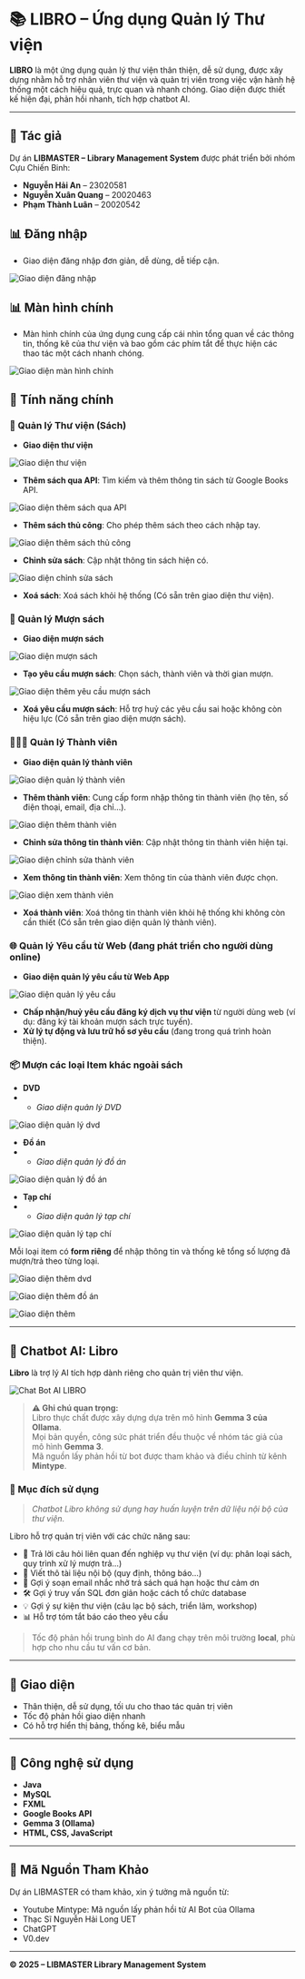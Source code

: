 # 📚 LIBRO – Ứng dụng Quản lý Thư viện

**LIBRO** là một ứng dụng quản lý thư viện thân thiện, dễ sử dụng, được xây dựng nhằm hỗ trợ nhân viên thư viện và quản trị viên trong việc vận hành hệ thống một cách hiệu quả, trực quan và nhanh chóng. Giao diện được thiết kế hiện đại, phản hồi nhanh, tích hợp chatbot AI.

---

## 👥 Tác giả

Dự án **LIBMASTER – Library Management System** được phát triển bởi nhóm Cựu Chiến Binh:

- **Nguyễn Hải An** – 23020581
- **Nguyễn Xuân Quang** – 20020463
- **Phạm Thành Luân** – 20020542

## 📊 Đăng nhập
- Giao diện đăng nhập đơn giản, dễ dùng, dễ tiếp cận.

![Giao diện đăng nhập](image/login.png "Giao diện màn hình chính")

## 📊 Màn hình chính
- Màn hình chính của ứng dụng cung cấp cái nhìn tổng quan về các thông tin, thống kê của thư viện và bao gồm các phím tắt để thực hiện các thao tác một cách nhanh chóng.

![Giao diện màn hình chính](image/dashboard.png "Giao diện màn hình chính")

## 🧩 Tính năng chính

### 📖 Quản lý Thư viện (Sách)
- **Giao diện thư viện**

![Giao diện thư viện](image/library.png "Giao diện thư viện")

- **Thêm sách qua API**: Tìm kiếm và thêm thông tin sách từ Google Books API.

![Giao diện thêm sách qua API](image/addBookAPI.png "Giao diện thêm sách qua API")

- **Thêm sách thủ công**: Cho phép thêm sách theo cách nhập tay.

![Giao diện thêm sách thủ công](image/addBookCustom.png "Giao diện thêm sách thủ công")

- **Chỉnh sửa sách**: Cập nhật thông tin sách hiện có.

![Giao diện chỉnh sửa sách](image/editBook.png "Giao diện chỉnh sửa sách")

- **Xoá sách**: Xoá sách khỏi hệ thống (Có sẵn trên giao diện thư viện).

### 📕 Quản lý Mượn sách
- **Giao diện mượn sách**

![Giao diện mượn sách](image/bookLoan.png "Giao diện mượn sách")

- **Tạo yêu cầu mượn sách**: Chọn sách, thành viên và thời gian mượn.

![Giao diện thêm yêu cầu mượn sách](image/addNewBookLoan.png "Giao diện thêm yêu cầu mượn sách")

- **Xoá yêu cầu mượn sách**: Hỗ trợ huỷ các yêu cầu sai hoặc không còn hiệu lực (Có sẵn trên giao diện mượn sách).

### 🧑‍🤝‍🧑 Quản lý Thành viên
- **Giao diện quản lý thành viên**

![Giao diện quản lý thành viên](image/member.png "Giao diện quản lý thành viên")

- **Thêm thành viên**: Cung cấp form nhập thông tin thành viên (họ tên, số điện thoại, email, địa chỉ…).

![Giao diện thêm thành viên](image/addMember.png "Giao diện thêm thành viên")

- **Chỉnh sửa thông tin thành viên**: Cập nhật thông tin thành viên hiện tại.

![Giao diện chỉnh sửa thành viên](image/editMember.png "Giao diện chỉnh sửa thành viên")

- **Xem thông tin thành viên**: Xem thông tin của thành viên được chọn.

![Giao diện xem thành viên](image/viewMember.png "Giao diện xem thành viên")

- **Xoá thành viên**: Xoá thông tin thành viên khỏi hệ thống khi không còn cần thiết (Có sẵn trên giao diện quản lý thành viên).

### 🌐 Quản lý Yêu cầu từ Web (đang phát triển cho người dùng online)
- **Giao diện quản lý yêu cầu từ Web App**

![Giao diện quản lý yêu cầu](image/request.png "Giao diện quản lý yêu cầu")

- **Chấp nhận/huỷ yêu cầu đăng ký dịch vụ thư viện** từ người dùng web (ví dụ: đăng ký tài khoản mượn sách trực tuyến).
- **Xử lý tự động và lưu trữ hồ sơ yêu cầu** (đang trong quá trình hoàn thiện).

### 📦 Mượn các loại Item khác ngoài sách
- **DVD**
- - *Giao diện quản lý DVD*

![Giao diện quản lý dvd](image/dvd.png "Giao diện quản lý dvd")


- **Đồ án**
- - *Giao diện quản lý đồ án*

![Giao diện quản lý đồ án](image/thesis.png "Giao diện quản lý đồ án")


- **Tạp chí**
- - *Giao diện quản lý tạp chí*

![Giao diện quản lý tạp chí](image/magazine.png "Giao diện quản lý tạp chí")

Mỗi loại item có **form riêng** để nhập thông tin và thống kê tổng số lượng đã mượn/trả theo từng loại.

![Giao diện thêm dvd](image/addDvd.png "Giao diện thêm dvd")

![Giao diện thêm đồ án](image/addNewThesis.png "Giao diện thêm đồ án")

![Giao diện thêm ](image/addNewMagazine.png "Giao diện quản lý tạp chí")

---

## 🤖 Chatbot AI: Libro

**Libro** là trợ lý AI tích hợp dành riêng cho quản trị viên thư viện.

![Chat Bot AI LIBRO](image/libroBot.png "Giao diện chat bot AI LIBRO")

> **⚠️ Ghi chú quan trọng:**  
> Libro thực chất được xây dựng dựa trên mô hình **Gemma 3 của Ollama**.  
> Mọi bản quyền, công sức phát triển đều thuộc về nhóm tác giả của mô hình **Gemma 3**.  
> Mã nguồn lấy phản hồi từ bot được tham khảo và điều chỉnh từ kênh **Mintype**.

### 📌 Mục đích sử dụng
> *Chatbot Libro không sử dụng hay huấn luyện trên dữ liệu nội bộ của thư viện.*

Libro hỗ trợ quản trị viên với các chức năng sau:
- 🧠 Trả lời câu hỏi liên quan đến nghiệp vụ thư viện (ví dụ: phân loại sách, quy trình xử lý mượn trả…)
- 📄 Viết thô tài liệu nội bộ (quy định, thông báo…)
- 🧾 Gợi ý soạn email nhắc nhở trả sách quá hạn hoặc thư cảm ơn
- 🛠️ Gợi ý truy vấn SQL đơn giản hoặc cách tổ chức database
- 💡 Gợi ý sự kiện thư viện (câu lạc bộ sách, triển lãm, workshop)
- 📊 Hỗ trợ tóm tắt báo cáo theo yêu cầu

> Tốc độ phản hồi trung bình do AI đang chạy trên môi trường **local**, phù hợp cho nhu cầu tư vấn cơ bản.

---

## 🎨 Giao diện
- Thân thiện, dễ sử dụng, tối ưu cho thao tác quản trị viên
- Tốc độ phản hồi giao diện nhanh
- Có hỗ trợ hiển thị bảng, thống kê, biểu mẫu

---

## 📂 Công nghệ sử dụng
- **Java** 
- **MySQL**
- **FXML** 
- **Google Books API** 
- **Gemma 3 (Ollama)** 
- **HTML, CSS, JavaScript**

---

## 📂 Mã Nguồn Tham Khảo

Dự án LIBMASTER có tham khảo, xin ý tưởng mã nguồn từ:

- Youtube Mintype: Mã nguồn lấy phản hồi từ AI Bot của Ollama
- Thạc Sĩ Nguyễn Hải Long UET
- ChatGPT
- V0.dev

---

**© 2025 – LIBMASTER Library Management System**
